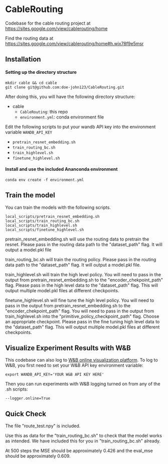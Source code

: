 # CableRouting
Codebase for the cable routing project at https://sites.google.com/view/cablerouting/home

Find the routing data at https://sites.google.com/view/cablerouting/home#h.wix78f9e5msr

## Installation

#### Setting up the directory structure
```shell
mkdir cable && cd cable
git clone git@github.com:doe-john123/CableRouting.git
```

After doing this, you will have the following directory structure:
* cable
    * `CableRouting`: this repo
    * `environment.yml`: conda environment file


Edit the following scripts to put your wandb API key into the environment variable `WANDB_API_KEY`
* `pretrain_resnet_embedding.sh`
* `train_routing_bc.sh`
* `train_highlevel.sh`
* `finetune_highlevel.sh`


#### Install and use the included Ananconda environment
```shell
conda env create -f environment.yml
```


## Train the model
You can train the models with the following scripts.
```shell
local_scripts/pretrain_resnet_embedding.sh
local_scripts/train_routing_bc.sh
local_scripts/train_highlevel.sh
local_scripts/finetune_highlevel.sh
```

pretrain_resnet_embedding.sh will use the routing data to pretrain the resnet. Please pass in the routing data path to the "dataset_path" flag. It will output a model.pkl file

train_routing_bc.sh will train the routing policy. Please pass in the routing data path to the "dataset_path" flag. It will output a model.pkl file.

train_highlevel.sh will train the high level policy. You will need to pass in the output from pretrain_resnet_embedding.sh to the "encoder_chekpoint_path" flag. Please pass in the high level data to the "dataset_path" flag. This will output multiple model.pkl files at different checkpoints.

finetune_highlevel.sh will fine tune the high level policy. You will need to pass in the output from pretrain_resnet_embedding.sh to the "encoder_chekpoint_path" flag. You will need to pass in the output from train_highlevel.sh into the "primitive_policy_checkpoint_path" flag. Choose an appropriate checkpoint. Please pass in the fine tuning high level data to the "dataset_path" flag. This will output multiple model.pkl files at different checkpoints.

## Visualize Experiment Results with W&B
This codebase can also log to [W&B online visualization platform](https://wandb.ai/site).
To log to W&B, you first need to set your W&B API key environment variable:
```shell
export WANDB_API_KEY='YOUR W&B API KEY HERE'
```
Then you can run experiments with W&B logging turned on from any of the .sh scripts:
```shell
--logger.online=True
```

## Quick Check

The file "route_test.npy" is included.

Use this as data for the "train_routing_bc.sh" to check that the model works as intended. We have included this for you in "train_routing_bc.sh" already.

At 500 steps the MSE should be approximately 0.426 and the eval_mse should be approximately 0.609.
